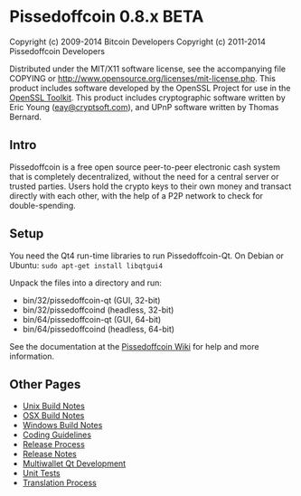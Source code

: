 Pissedoffcoin 0.8.x BETA
====================

Copyright (c) 2009-2014 Bitcoin Developers
Copyright (c) 2011-2014 Pissedoffcoin Developers

Distributed under the MIT/X11 software license, see the accompanying
file COPYING or http://www.opensource.org/licenses/mit-license.php.
This product includes software developed by the OpenSSL Project for use in the [OpenSSL Toolkit](http://www.openssl.org/). This product includes
cryptographic software written by Eric Young ([eay@cryptsoft.com](mailto:eay@cryptsoft.com)), and UPnP software written by Thomas Bernard.


Intro
---------------------
Pissedoffcoin is a free open source peer-to-peer electronic cash system that is
completely decentralized, without the need for a central server or trusted
parties.  Users hold the crypto keys to their own money and transact directly
with each other, with the help of a P2P network to check for double-spending.


Setup
---------------------
You need the Qt4 run-time libraries to run Pissedoffcoin-Qt. On Debian or Ubuntu:
	`sudo apt-get install libqtgui4`

Unpack the files into a directory and run:

- bin/32/pissedoffcoin-qt (GUI, 32-bit)
- bin/32/pissedoffcoind (headless, 32-bit)
- bin/64/pissedoffcoin-qt (GUI, 64-bit)
- bin/64/pissedoffcoind (headless, 64-bit)

See the documentation at the [Pissedoffcoin Wiki](http://pissedoffcoin.info)
for help and more information.


Other Pages
---------------------
- [Unix Build Notes](build-unix.md)
- [OSX Build Notes](build-osx.md)
- [Windows Build Notes](build-msw.md)
- [Coding Guidelines](coding.md)
- [Release Process](release-process.md)
- [Release Notes](release-notes.md)
- [Multiwallet Qt Development](multiwallet-qt.md)
- [Unit Tests](unit-tests.md)
- [Translation Process](translation_process.md)
